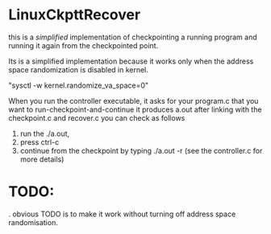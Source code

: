 LinuxCkpttRecover
=================

this is a *simplified* implementation of checkpointing a running program
and running it again from the checkpointed point.

Its is a simplified implementation because it works only when the
address space randomization is disabled in kernel.

"sysctl -w kernel.randomize_va_space=0"

When you run the controller executable,
it asks for your program.c that you want to run-checkpoint-and-continue
it produces a.out after linking with the checkpoint.c and recover.c
you can check as follows
1. run the ./a.out,
2. press ctrl-c
3. continue from the checkpoint by typing ./a.out -r
(see the controller.c for more details)

TODO:
====
. obvious TODO is to make it work without turning off address space randomisation.
